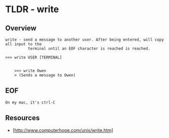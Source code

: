 TLDR - write
==========

Overview
--------
	
	write - send a message to another user. After being entered, will copy all input to the 
			  terminal until an EOF character is reached is reached. 

	>>> write USER [TERMINAL]


		>>> write Owen
		> (Sends a message to Owen)


EOF
---

	On my mac, it's ctrl-C



Resources
---------

- [http://www.computerhope.com/unix/write.htm]

